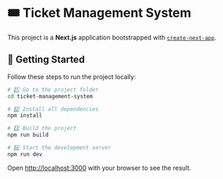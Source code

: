 # 🎟️ Ticket Management System

This project is a **Next.js** application bootstrapped with [`create-next-app`](https://nextjs.org/docs/app/api-reference/cli/create-next-app).

## 🚀 Getting Started

Follow these steps to run the project locally:

```bash
# 1️⃣ Go to the project folder
cd ticket-management-system

# 2️⃣ Install all dependencies
npm install

# 3️⃣ Build the project
npm run build

# 4️⃣ Start the development server
npm run dev
```

Open [http://localhost:3000](http://localhost:3000) with your browser to see the result.
